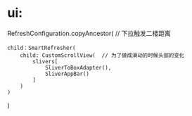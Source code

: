 
# ui:
RefreshConfiguration.copyAncestor( // 下拉触发二楼距离

    child：SmartRefresher(
        child: CustomScrollView(  // 为了做成滑动的时候头部的变化
            slivers[
                SliverToBoxAdapter(),
                SliverAppBar()
            ]
        )
    )

)